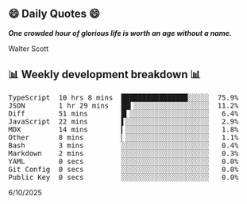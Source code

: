 ## 😄 Daily Quotes 😄

_**One crowded hour of glorious life is worth an age without a name.**_

Walter Scott



## 📊 Weekly development breakdown 📊

<pre>TypeScript  10 hrs 8 mins  ███████████████▉░░░░░  75.9%
JSON        1 hr 29 mins   ██▎░░░░░░░░░░░░░░░░░░  11.2%
Diff        51 mins        █▎░░░░░░░░░░░░░░░░░░░   6.4%
JavaScript  22 mins        ▌░░░░░░░░░░░░░░░░░░░░   2.9%
MDX         14 mins        ▎░░░░░░░░░░░░░░░░░░░░   1.8%
Other       8 mins         ▏░░░░░░░░░░░░░░░░░░░░   1.1%
Bash        3 mins         ░░░░░░░░░░░░░░░░░░░░░   0.4%
Markdown    2 mins         ░░░░░░░░░░░░░░░░░░░░░   0.3%
YAML        0 secs         ░░░░░░░░░░░░░░░░░░░░░   0.0%
Git Config  0 secs         ░░░░░░░░░░░░░░░░░░░░░   0.0%
Public Key  0 secs         ░░░░░░░░░░░░░░░░░░░░░   0.0%</pre>

6/10/2025